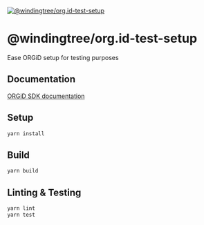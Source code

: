 [![@windingtree/org.id-test-setup](https://img.shields.io/npm/v/@windingtree/org.id-test-setup.svg)](https://www.npmjs.com/package/@windingtree/org.id-test-setup)
# @windingtree/org.id-test-setup
Ease ORGiD setup for testing purposes

## Documentation

[ORGiD SDK documentation](https://windingtree.github.io/org.id-sdk/)

## Setup

```bash
yarn install
```

## Build

```bash
yarn build
```

## Linting & Testing

```bash
yarn lint
yarn test
```
